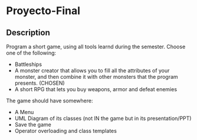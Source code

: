 # Proyecto-Final

## Description

Program a short game, using all tools learnd during the semester. Choose one of the following:
* Battleships
* A monster creator that allows you to fill all the attributes of your monster, and then combine it with other monsters that the program presents. (CHOSEN)
* A short RPG that lets you buy weapons, armor and defeat enemies

The game should have somewhere:
* A Menu
* UML Diagram of its classes (not IN the game but in its presentation/PPT)
* Save the game
* Operator overloading and class templates
